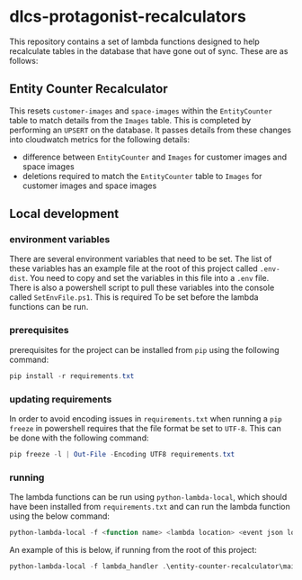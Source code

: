 # dlcs-protagonist-recalculators

This repository contains a set of lambda functions designed to help recalculate tables in the
database that have gone out of sync.  These are as follows:

## Entity Counter Recalculator

This resets `customer-images` and `space-images` within the `EntityCounter` table to match details from the `Images`
table. This is completed by performing an `UPSERT` on the database.
It passes details from these changes into cloudwatch metrics for the following details:

- difference between `EntityCounter` and `Images` for customer images and space images
- deletions required to match the `EntityCounter` table to `Images` for customer images and space images


## Local development

### environment variables

There are several environment variables that need to be set.  The list of these variables has an example file at the
root of this project called `.env-dist`.  You need to copy and set the variables in this file into a `.env` file.
There is also a powershell script to pull these variables into the console called `SetEnvFile.ps1`.  This is required
To be set before the lambda functions can be run.

### prerequisites

prerequisites for the project can be installed from `pip` using the following command:

```powershell
pip install -r requirements.txt
```

### updating requirements

In order to avoid encoding issues in `requirements.txt` when running a `pip freeze` in powershell requires
that the file format be set to `UTF-8`. This can be done with the following command:

```powershell
pip freeze -l | Out-File -Encoding UTF8 requirements.txt
```

### running

The lambda functions can be run using `python-lambda-local`, which should have been installed from `requirements.txt`
and can run the lambda function using the below command:

```powershell
python-lambda-local -f <function name> <lambda location> <event json location>
```

An example of this is below, if running from the root of this project:

```powershell
python-lambda-local -f lambda_handler .\entity-counter-recalculator\main.py .\entity-counter-recalculator\event.json
```
